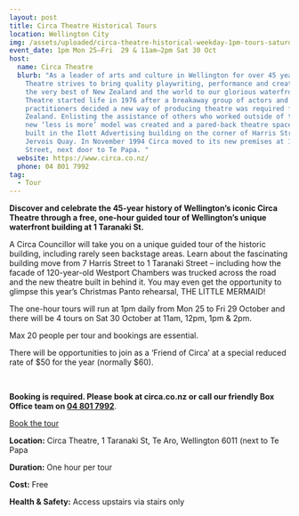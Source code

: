 ```yaml
---
layout: post
title: Circa Theatre Historical Tours
location: Wellington City
img: /assets/uploaded/circa-theatre-historical-weekday-1pm-tours-saturday-open-day.png
event_date: 1pm Mon 25–Fri  29 & 11am–2pm Sat 30 Oct
host:
  name: Circa Theatre
  blurb: "As a leader of arts and culture in Wellington for over 45 years, Circa
    Theatre strives to bring quality playwriting, performance and creativity and
    the very best of New Zealand and the world to our glorious waterfront. Circa
    Theatre started life in 1976 after a breakaway group of actors and theatre
    practitioners decided a new way of producing theatre was required for New
    Zealand. Enlisting the assistance of others who worked outside of theatre, a
    new ‘less is more’ model was created and a pared-back theatre space was
    built in the Ilott Advertising building on the corner of Harris Street and
    Jervois Quay. In November 1994 Circa moved to its new premises at 1 Taranaki
    Street, next door to Te Papa. "
  website: https://www.circa.co.nz/
  phone: 04 801 7992
tag:
  - Tour
---
```

**Discover and celebrate the 45-year history of Wellington’s iconic Circa Theatre through a free, one-hour guided tour of Wellington’s unique waterfront building at 1 Taranaki St.** 

A Circa Councillor will take you on a unique guided tour of the historic building, including rarely seen backstage areas. Learn about the fascinating building move from 7 Harris Street to 1 Taranaki Street – including how the facade of 120-year-old Westport Chambers was trucked across the road and the new theatre built in behind it. You may even get the opportunity to glimpse this year’s Christmas Panto rehearsal, THE LITTLE MERMAID!

The one-hour tours will run at 1pm daily from Mon 25 to Fri 29 October and there will be 4 tours on Sat 30 October at 11am, 12pm, 1pm & 2pm. 

Max 20 people per tour and bookings are essential. 

There will be opportunities to join as a ‘Friend of Circa’ at a special reduced rate of $50 for the year (normally $60).

<br>

**Booking is required. Please book at circa.co.nz or call our friendly Box Office team on [04 801 7992](tel:048017992)**.

<a href="https://nz.patronbase.com/_Circa/Productions/2127/Performances" class="button">Book the tour</a>

**Location:** Circa Theatre, 1 Taranaki St, Te Aro, Wellington 6011 (next to Te Papa

**Duration:** One hour per tour

**Cost:** Free

**Health & Safety:** Access upstairs via stairs only